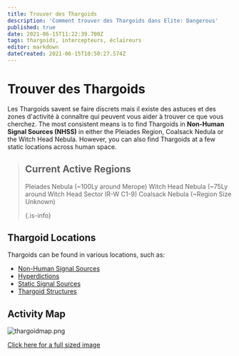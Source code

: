 ```yaml
---
title: Trouver des Thargoids
description: 'Comment trouver des Thargoids dans Elite: Dangerous'
published: true
date: 2021-06-15T11:22:39.700Z
tags: thargoids, intercepteurs, éclaireurs
editor: markdown
dateCreated: 2021-06-15T10:50:27.574Z
---
```


# Trouver des Thargoids
Les Thargoids savent se faire discrets mais il existe des astuces et des zones d'activité à connaître qui peuvent vous aider à trouver ce que vous cherchez. The most consistent means is to find Thargoids in **Non-Human Signal Sources (NHSS)** in either the Pleiades Region, Coalsack Nedula or the Witch Head Nebula. However, you can also find Thargoids at a few static locations across human space.

> ## Current Active Regions
> 
> Pleiades Nebula (~100Ly around Merope) Witch Head Nebula (~75Ly around Witch Head Sector IR-W C1-9) Coalsack Nebula (~Region Size Unknown) 
> 
> {.is-info}

## Thargoid Locations

Thargoids can be found in various locations, such as:
- [Non-Human Signal Sources](/en/nhss)
- [Hyperdictions](/en/hyperdictions)
- [Static Signal Sources](/en/static-signals)
- [Thargoid Structures](https://canonn.science/codex/the-unknown-structure/?highlight=structure)

## Activity Map

![thargoidmap.png](/img/thargoidmap.png)

[Click here for a full sized image](https://cdn.discordapp.com/attachments/625989888432537611/854310144946208808/Thargoid_Activity_Map_v0.5.png)
